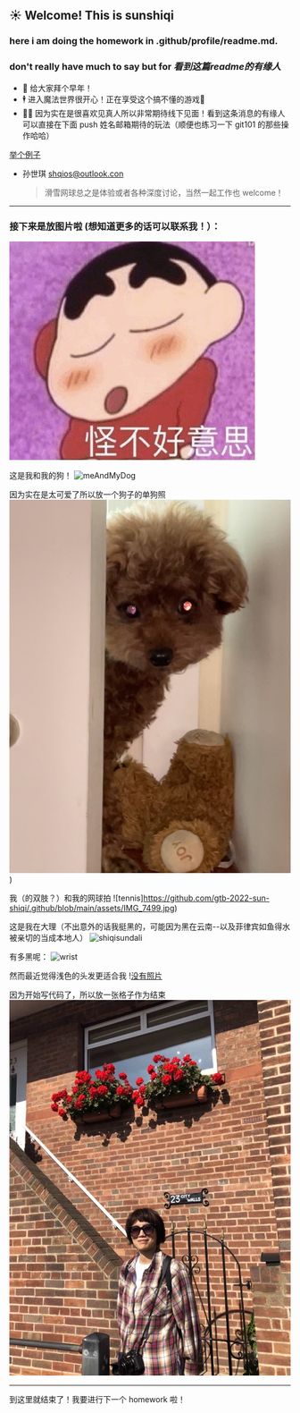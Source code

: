 ## ☀️ Welcome! This is sunshiqi

### here i am doing the homework in .github/profile/readme.md. 
### don't really have much to say but for *看到这篇readme的有缘人*

- 🥳 给大家拜个早年！
- 🕴 进入魔法世界很开心！正在享受这个搞不懂的游戏👾
- 👯‍♀️ 因为实在是很喜欢见真人所以非常期待线下见面！看到这条消息的有缘人可以直接在下面 push 姓名邮箱期待的玩法（顺便也练习一下 git101 的那些操作哈哈）

<u>举个例子</u>
* 孙世琪 shqios@outlook.con 
    > 滑雪网球总之是体验或者各种深度讨论，当然一起工作也 welcome！

***

### 接下来是放图片啦 (想知道更多的话可以联系我！）：

![meme](https://github.com/gtb-2022-sun-shiqi/.github/raw/main/assets/IMG_1984.jpg)

这是我和我的狗！
![meAndMyDog](https://github.com/gtb-2022-sun-shiqi/.github/raw/main/assets/meanddog.jpg)

因为实在是太可爱了所以放一个狗子的单狗照
![dog](https://github.com/gtb-2022-sun-shiqi/.github/raw/main/assets/dogeye.jpg))

我（的双肢？）和我的网球拍
![tennis]https://github.com/gtb-2022-sun-shiqi/.github/blob/main/assets/IMG_7499.jpg)

这是我在大理（不出意外的话我挺黑的，可能因为黑在云南--以及菲律宾如鱼得水被亲切的当成本地人）
![shiqisundali](https://github.com/gtb-2022-sun-shiqi/.github/raw/main/assets/dali.jpg)

有多黑呢：
![wrist](https://github.com/gtb-2022-sun-shiqi/.github/raw/main/assets/wrist.jpg)

然而最近觉得浅色的头发更适合我
\![没有照片](可恶啊我的朋友们竟然不爱拍照我的手机里全是别人的照片作为朋友中唯一的摄影人太惨了我也好想要自己的精美写真)

因为开始写代码了，所以放一张格子作为结束
![gezi](https://github.com/gtb-2022-sun-shiqi/.github/raw/main/assets/gezi.jpg)


***

到这里就结束了！我要进行下一个 homework 啦！
